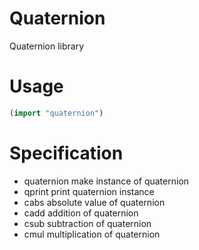 # Quaternion

Quaternion library


# Usage 

```lisp
(import "quaternion")

```

# Specification
- quaternion make instance of quaternion
- qprint  print quaternion instance
- cabs    absolute value of quaternion
- cadd    addition of quaternion
- csub    subtraction of quaternion 
- cmul    multiplication of quaternion

